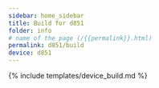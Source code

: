 ```yaml
---
sidebar: home_sidebar
title: Build for d851
folder: info
# name of the page (/{{permalink}}.html)
permalink: d851/build
device: d851
---
```

{% include templates/device_build.md %}
